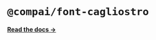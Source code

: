 # `@compai/font-cagliostro`

[**Read the docs &rarr;**](https://components.ai/docs/typefaces/cagliostro)
